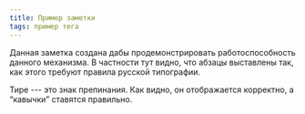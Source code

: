 ```yaml
---
title: Пример заметки
tags: пример тега
---
```

Данная заметка создана дабы продемонстрировать работоспособность данного
механизма. В частности тут видно, что абзацы выставлены так, как этого требуют
правила русской типографии.

Тире --- это знак препинания. Как видно, он отображается корректно, а <q>кавычки</q>
ставятся правильно.

